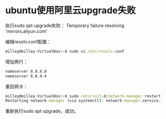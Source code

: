 # ubuntu使用阿里云upgrade失败

执行sudo apt upgrade失败： Temporary failure resolving 'mirrors.aliyun.com'

编辑resolv.conf配置：

```cmd
milley@milley-VirtualBox:~$ sudo vi /etc/resolv.conf
```

增加两行：

```cmd
nameserver 8.8.8.8
nameserver 8.8.4.4
```

重启网卡：

```cmd
milley@milley-VirtualBox:~$ sudo /etc/init.d/network-manager restart
Restarting network-manager (via systemctl): network-manager.service.
```

重新执行sudo apt upgrade，成功。
